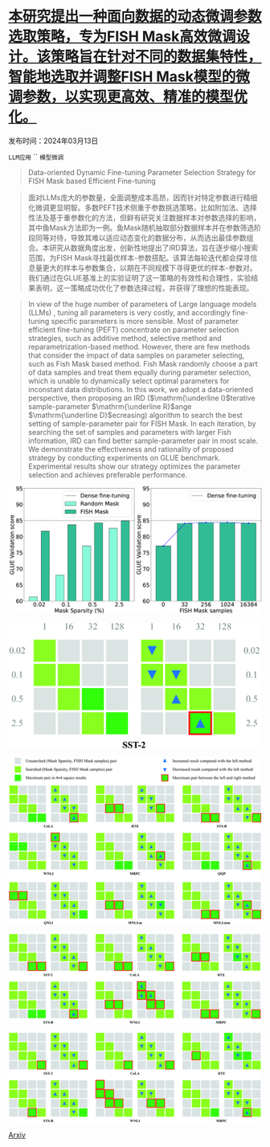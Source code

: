 # [本研究提出一种面向数据的动态微调参数选取策略，专为FISH Mask高效微调设计。该策略旨在针对不同的数据集特性，智能地选取并调整FISH Mask模型的微调参数，以实现更高效、精准的模型优化。](https://arxiv.org/abs/2403.08484)

发布时间：2024年03月13日

`LLM应用` `` `模型微调`

> Data-oriented Dynamic Fine-tuning Parameter Selection Strategy for FISH Mask based Efficient Fine-tuning

> 面对LLMs庞大的参数量，全面调整成本高昂，因而针对特定参数进行精细化微调更显明智。多数PEFT技术侧重于参数挑选策略，比如附加法、选择性法及基于重参数化的方法，但鲜有研究关注数据样本对参数选择的影响，其中鱼Mask方法即为一例。鱼Mask随机抽取部分数据样本并在参数筛选阶段同等对待，导致其难以适应动态变化的数据分布，从而选出最佳参数组合。本研究从数据角度出发，创新性地提出了IRD算法，旨在逐步缩小搜索范围，为FISH Mask寻找最优样本-参数搭配。该算法每轮迭代都会探寻信息量更大的样本与参数集合，以期在不同规模下寻得更优的样本-参数对。我们通过在GLUE基准上的实验证明了这一策略的有效性和合理性，实验结果表明，这一策略成功优化了参数选择过程，并获得了理想的性能表现。

> In view of the huge number of parameters of Large language models (LLMs) , tuning all parameters is very costly, and accordingly fine-tuning specific parameters is more sensible. Most of parameter efficient fine-tuning (PEFT) concentrate on parameter selection strategies, such as additive method, selective method and reparametrization-based method. However, there are few methods that consider the impact of data samples on parameter selecting, such as Fish Mask based method. Fish Mask randomly choose a part of data samples and treat them equally during parameter selection, which is unable to dynamically select optimal parameters for inconstant data distributions. In this work, we adopt a data-oriented perspective, then proposing an IRD ($\mathrm{\underline I}$terative sample-parameter $\mathrm{\underline R}$ange $\mathrm{\underline D}$ecreasing) algorithm to search the best setting of sample-parameter pair for FISH Mask. In each iteration, by searching the set of samples and parameters with larger Fish information, IRD can find better sample-parameter pair in most scale. We demonstrate the effectiveness and rationality of proposed strategy by conducting experiments on GLUE benchmark. Experimental results show our strategy optimizes the parameter selection and achieves preferable performance.

![本研究提出一种面向数据的动态微调参数选取策略，专为FISH Mask高效微调设计。该策略旨在针对不同的数据集特性，智能地选取并调整FISH Mask模型的微调参数，以实现更高效、精准的模型优化。](../../../paper_images/2403.08484/x1.png)

![本研究提出一种面向数据的动态微调参数选取策略，专为FISH Mask高效微调设计。该策略旨在针对不同的数据集特性，智能地选取并调整FISH Mask模型的微调参数，以实现更高效、精准的模型优化。](../../../paper_images/2403.08484/x2.png)

![本研究提出一种面向数据的动态微调参数选取策略，专为FISH Mask高效微调设计。该策略旨在针对不同的数据集特性，智能地选取并调整FISH Mask模型的微调参数，以实现更高效、精准的模型优化。](../../../paper_images/2403.08484/x3.png)

![本研究提出一种面向数据的动态微调参数选取策略，专为FISH Mask高效微调设计。该策略旨在针对不同的数据集特性，智能地选取并调整FISH Mask模型的微调参数，以实现更高效、精准的模型优化。](../../../paper_images/2403.08484/x4.png)

![本研究提出一种面向数据的动态微调参数选取策略，专为FISH Mask高效微调设计。该策略旨在针对不同的数据集特性，智能地选取并调整FISH Mask模型的微调参数，以实现更高效、精准的模型优化。](../../../paper_images/2403.08484/x5.png)

[Arxiv](https://arxiv.org/abs/2403.08484)